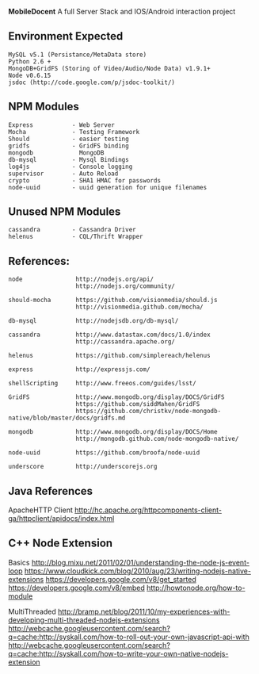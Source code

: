 __MobileDocent__ A full Server Stack and IOS/Android interaction project

## Environment Expected

    MySQL v5.1 (Persistance/MetaData store)
    Python 2.6 +
    MongoDB+GridFS (Storing of Video/Audio/Node Data) v1.9.1+
   	Node v0.6.15
	jsdoc (http://code.google.com/p/jsdoc-toolkit/)
	
## NPM Modules
    Express           - Web Server
    Mocha             - Testing Framework
	Should            - easier testing
    gridfs            - GridFS binding
	mongodb             MongoDB  
	db-mysql          - Mysql Bindings
	log4js			  - Console logging
	supervisor		  - Auto Reload
	crypto			  - SHA1 HMAC for passwords
    node-uuid         - uuid generation for unique filenames
    

## Unused NPM Modules
    cassandra         - Cassandra Driver
	helenus           - CQL/Thrift Wrapper
	
## References:

	node			   http://nodejs.org/api/
	                   http://nodejs.org/community/

	should-mocha       https://github.com/visionmedia/should.js
	                   http://visionmedia.github.com/mocha/

	db-mysql           http://nodejsdb.org/db-mysql/

	cassandra          http://www.datastax.com/docs/1.0/index
	                   http://cassandra.apache.org/

	helenus			   https://github.com/simplereach/helenus

	express            http://expressjs.com/

	shellScripting     http://www.freeos.com/guides/lsst/

	GridFS			   http://www.mongodb.org/display/DOCS/GridFS
   				   	   https://github.com/siddMahen/GridFS
					   https://github.com/christkv/node-mongodb-native/blob/master/docs/gridfs.md
					   
	mongodb			   http://www.mongodb.org/display/DOCS/Home
					   http://mongodb.github.com/node-mongodb-native/

    node-uuid          https://github.com/broofa/node-uuid

    underscore         http://underscorejs.org


## Java References
   ApacheHTTP Client        http://hc.apache.org/httpcomponents-client-ga/httpclient/apidocs/index.html
   
    
    
    
## C++ Node Extension 

   Basics
        http://blog.mixu.net/2011/02/01/understanding-the-node-js-event-loop
	    https://www.cloudkick.com/blog/2010/aug/23/writing-nodejs-native-extensions
	    https://developers.google.com/v8/get_started
	    https://developers.google.com/v8/embed
	    http://howtonode.org/how-to-module

   MultiThreaded
        http://bramp.net/blog/2011/10/my-experiences-with-developing-multi-threaded-nodejs-extensions
		http://webcache.googleusercontent.com/search?q=cache:http://syskall.com/how-to-roll-out-your-own-javascript-api-with
		http://webcache.googleusercontent.com/search?q=cache:http://syskall.com/how-to-write-your-own-native-nodejs-extension
	
  
    
	
	